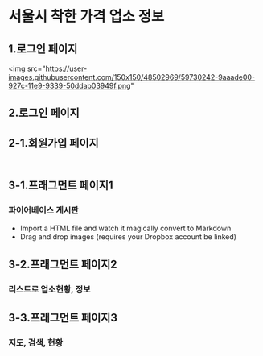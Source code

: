 # 서울시 착한 가격 업소 정보<br>
## 1.로그인 페이지
<img src="https://user-images.githubusercontent.com/150x150/48502969/59730242-9aaade00-927c-11e9-9339-50ddab03949f.png"
## 2.로그인 페이지<br>
## 2-1.회원가입 페이지<br><br>
## 3-1.프래그먼트 페이지1<br>
### 파이어베이스 게시판
 - Import a HTML file and watch it magically convert to Markdown
 - Drag and drop images (requires your Dropbox account be linked)
## 3-2.프래그먼트 페이지2<br>
### 리스트로 업소현황, 정보<br>
## 3-3.프래그먼트 페이지3<br>
### 지도, 검색, 현황<br>
